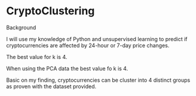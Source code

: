 # CryptoClustering

Background

I will use my knowledge of Python and unsupervised learning to predict if cryptocurrencies are affected by 24-hour or 7-day price changes.

The best value for k is 4.

When using the PCA data the best value fo k is 4.

Basic on my finding, cryptocurrencies can be cluster into 4 distinct groups as proven with the dataset provided.